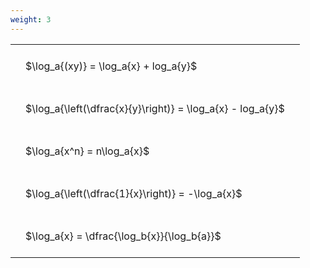 ```yaml
---
weight: 3
---
```


<style type="text/css">
#T_e26ef th.col_heading {
  text-align: left;
  font-size: 1em;
}
#T_e26ef td {
  text-align: left;
  font-size: 1em;
  padding: 1.5em;
}
</style>
<table id="T_e26ef">
  <thead>
  </thead>
  <tbody>
    <tr>
      <td id="T_e26ef_row0_col0" class="data row0 col0" >$\log_a{(xy)} = \log_a{x} + log_a{y}$</td>
    </tr>
    <tr>
      <td id="T_e26ef_row1_col0" class="data row1 col0" >$\log_a{\left(\dfrac{x}{y}\right)} = \log_a{x} - log_a{y}$</td>
    </tr>
    <tr>
      <td id="T_e26ef_row2_col0" class="data row2 col0" >$\log_a{x^n} = n\log_a{x}$</td>
    </tr>
    <tr>
      <td id="T_e26ef_row3_col0" class="data row3 col0" >$\log_a{\left(\dfrac{1}{x}\right)} = -\log_a{x}$</td>
    </tr>
    <tr>
      <td id="T_e26ef_row4_col0" class="data row4 col0" >$\log_a{x} = \dfrac{\log_b{x}}{\log_b{a}}$</td>
    </tr>
  </tbody>
</table>
